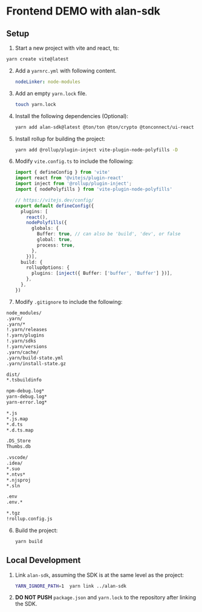 # Frontend DEMO with alan-sdk


## Setup 

1. Start a new project with vite and react, ts:
  
```bash
yarn create vite@latest
```

2. Add a `yarnrc.yml` with following content.

    ```yaml
    nodeLinker: node-modules
    ```

3. Add an empty `yarn.lock` file.

    ```bash
    touch yarn.lock
    ```


4. Install the following dependencies (Optional):

    ```bash
    yarn add alan-sdk@latest @ton/ton @ton/crypto @tonconnect/ui-react
    ```

5. Install rollup for building the project:

    ```bash
    yarn add @rollup/plugin-inject vite-plugin-node-polyfills -D
    ```

6. Modify `vite.config.ts` to include the following:

    ```typescript
    import { defineConfig } from 'vite'
    import react from '@vitejs/plugin-react'
    import inject from '@rollup/plugin-inject';
    import { nodePolyfills } from 'vite-plugin-node-polyfills'

    // https://vitejs.dev/config/
    export default defineConfig({
      plugins: [
        react(),
        nodePolyfills({
          globals: {
            Buffer: true, // can also be 'build', 'dev', or false
            global: true,
            process: true,
          },
        })],
      build: {
        rollupOptions: {
          plugins: [inject({ Buffer: ['buffer', 'Buffer'] })],
        },
      },
    })

    ```

7. Modify `.gitignore` to include the following:

  ```bash
  node_modules/
  .yarn/
  .yarn/*
  !.yarn/releases
  !.yarn/plugins
  !.yarn/sdks
  !.yarn/versions
  .yarn/cache/
  .yarn/build-state.yml
  .yarn/install-state.gz

  dist/
  *.tsbuildinfo

  npm-debug.log*
  yarn-debug.log*
  yarn-error.log*

  *.js
  *.js.map
  *.d.ts
  *.d.ts.map

  .DS_Store
  Thumbs.db

  .vscode/
  .idea/
  *.suo
  *.ntvs*
  *.njsproj
  *.sln

  .env
  .env.*

  *.tgz
  !rollup.config.js
  ```

6. Build the project:

    ```bash
    yarn build
    ```


## Local Development

1. Link `alan-sdk`, assuming the SDK is at the same level as the project:
  
    ```bash
    YARN_IGNORE_PATH=1  yarn link ../alan-sdk
    ``` 

2. **DO NOT PUSH** `package.json` and `yarn.lock` to the repository after linking the SDK.